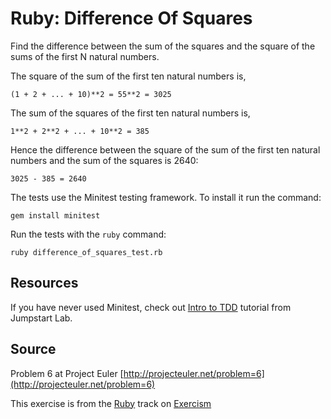 # Ruby: Difference Of Squares

Find the difference between the sum of the squares and the square of the sums of the first N natural numbers.

The square of the sum of the first ten natural numbers is,

    (1 + 2 + ... + 10)**2 = 55**2 = 3025

The sum of the squares of the first ten natural numbers is,

    1**2 + 2**2 + ... + 10**2 = 385

Hence the difference between the square of the sum of the first
ten natural numbers and the sum of the squares is 2640:

    3025 - 385 = 2640

The tests use the Minitest testing framework. To install it run the command:

    gem install minitest

Run the tests with the `ruby` command:

    ruby difference_of_squares_test.rb

## Resources

If you have never used Minitest, check out [Intro to TDD][tdd] tutorial from Jumpstart Lab.

[tdd]: http://tutorials.jumpstartlab.com/topics/testing/intro-to-tdd.html

## Source

Problem 6 at Project Euler [http://projecteuler.net/problem=6](http://projecteuler.net/problem=6)

This exercise is from the [Ruby][ruby] track on [Exercism][exercism]

[exercism]: http://exercism.io
[ruby]: http://exercism.io/languages/ruby



